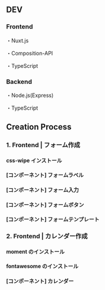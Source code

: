 ## DEV

### Frontend

・Nuxt.js

・Composition-API

・TypeScript

### Backend

・Node.js(Express)

・TypeScript

## Creation Process

### 1. Frontend | フォーム作成

#### css-wipe インストール

#### [コンポーネント] フォームラベル

#### [コンポーネント] フォーム入力

#### [コンポーネント] フォームボタン

#### [コンポーネント] フォームテンプレート

### 2. Frontend | カレンダー作成

#### moment のインストール

#### fontawesome のインストール

#### [コンポーネント] カレンダー
